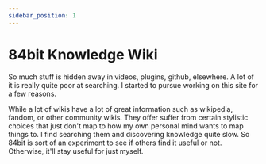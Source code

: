 ```yaml
---
sidebar_position: 1
---
```


# 84bit Knowledge Wiki


So much stuff is hidden away in videos, plugins, github, elsewhere. A lot of it is really quite poor at searching.
I started to pursue working on this site for a few reasons. 

While a lot of wikis have a lot of great information such as wikipedia, fandom, or other community wikis. They offer suffer from certain stylistic choices that just don't map to how my own personal mind wants to map things to. I find searching them and discovering knowledge quite slow. So 84bit is sort of an experiment to see if others find it useful or not. Otherwise, it'll stay useful for just myself.

